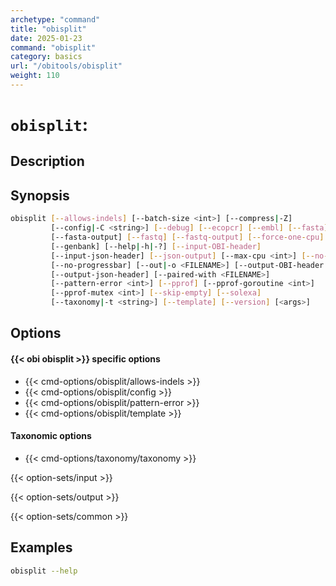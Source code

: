 ```yaml
---
archetype: "command"
title: "obisplit"
date: 2025-01-23
command: "obisplit"
category: basics
url: "/obitools/obisplit"
weight: 110
---
```


# `obisplit`:

## Description 



## Synopsis

```bash
obisplit [--allows-indels] [--batch-size <int>] [--compress|-Z]
         [--config|-C <string>] [--debug] [--ecopcr] [--embl] [--fasta]
         [--fasta-output] [--fastq] [--fastq-output] [--force-one-cpu]
         [--genbank] [--help|-h|-?] [--input-OBI-header]
         [--input-json-header] [--json-output] [--max-cpu <int>] [--no-order]
         [--no-progressbar] [--out|-o <FILENAME>] [--output-OBI-header|-O]
         [--output-json-header] [--paired-with <FILENAME>]
         [--pattern-error <int>] [--pprof] [--pprof-goroutine <int>]
         [--pprof-mutex <int>] [--skip-empty] [--solexa]
         [--taxonomy|-t <string>] [--template] [--version] [<args>]
```

## Options

#### {{< obi obisplit >}} specific options

- {{< cmd-options/obisplit/allows-indels >}}
- {{< cmd-options/obisplit/config >}}
- {{< cmd-options/obisplit/pattern-error >}}
- {{< cmd-options/obisplit/template >}}

#### Taxonomic options

- {{< cmd-options/taxonomy/taxonomy >}}

{{< option-sets/input >}}

{{< option-sets/output >}}

{{< option-sets/common >}}

## Examples

```bash
obisplit --help
```
